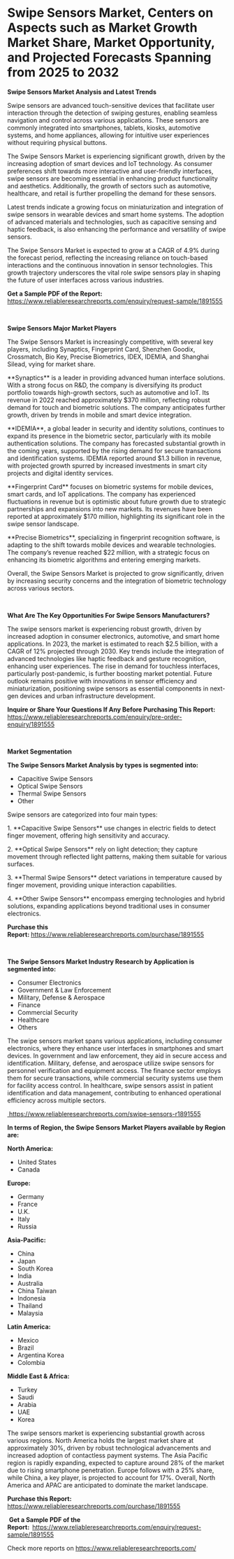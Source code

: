 <p><h1>Swipe Sensors Market, Centers on Aspects such as Market Growth Market Share, Market Opportunity, and Projected Forecasts Spanning from 2025 to 2032</h1></p><p><strong>Swipe Sensors Market Analysis and Latest Trends</strong></p>
<p><p>Swipe sensors are advanced touch-sensitive devices that facilitate user interaction through the detection of swiping gestures, enabling seamless navigation and control across various applications. These sensors are commonly integrated into smartphones, tablets, kiosks, automotive systems, and home appliances, allowing for intuitive user experiences without requiring physical buttons.</p><p>The Swipe Sensors Market is experiencing significant growth, driven by the increasing adoption of smart devices and IoT technology. As consumer preferences shift towards more interactive and user-friendly interfaces, swipe sensors are becoming essential in enhancing product functionality and aesthetics. Additionally, the growth of sectors such as automotive, healthcare, and retail is further propelling the demand for these sensors.</p><p>Latest trends indicate a growing focus on miniaturization and integration of swipe sensors in wearable devices and smart home systems. The adoption of advanced materials and technologies, such as capacitive sensing and haptic feedback, is also enhancing the performance and versatility of swipe sensors.</p><p>The Swipe Sensors Market is expected to grow at a CAGR of 4.9% during the forecast period, reflecting the increasing reliance on touch-based interactions and the continuous innovation in sensor technologies. This growth trajectory underscores the vital role swipe sensors play in shaping the future of user interfaces across various industries.</p></p>
<p><strong>Get a Sample PDF of the Report:&nbsp;</strong> <a href="https://www.reliableresearchreports.com/enquiry/request-sample/1891555?utm_campaign=48&utm_medium=2&utm_source=Github&utm_content=ia&utm_term=14012025&utm_id=swipe-sensors">https://www.reliableresearchreports.com/enquiry/request-sample/1891555</a></p>
<p>&nbsp;</p>
<p><strong>Swipe Sensors Major Market Players</strong></p>
<p><p>The Swipe Sensors Market is increasingly competitive, with several key players, including Synaptics, Fingerprint Card, Shenzhen Goodix, Crossmatch, Bio Key, Precise Biometrics, IDEX, IDEMIA, and Shanghai Silead, vying for market share. </p><p>**Synaptics** is a leader in providing advanced human interface solutions. With a strong focus on R&D, the company is diversifying its product portfolio towards high-growth sectors, such as automotive and IoT. Its revenue in 2022 reached approximately $370 million, reflecting robust demand for touch and biometric solutions. The company anticipates further growth, driven by trends in mobile and smart device integration.</p><p>**IDEMIA**, a global leader in security and identity solutions, continues to expand its presence in the biometric sector, particularly with its mobile authentication solutions. The company has forecasted substantial growth in the coming years, supported by the rising demand for secure transactions and identification systems. IDEMIA reported around $1.3 billion in revenue, with projected growth spurred by increased investments in smart city projects and digital identity services.</p><p>**Fingerprint Card** focuses on biometric systems for mobile devices, smart cards, and IoT applications. The company has experienced fluctuations in revenue but is optimistic about future growth due to strategic partnerships and expansions into new markets. Its revenues have been reported at approximately $170 million, highlighting its significant role in the swipe sensor landscape.</p><p>**Precise Biometrics**, specializing in fingerprint recognition software, is adapting to the shift towards mobile devices and wearable technologies. The company’s revenue reached $22 million, with a strategic focus on enhancing its biometric algorithms and entering emerging markets. </p><p>Overall, the Swipe Sensors Market is projected to grow significantly, driven by increasing security concerns and the integration of biometric technology across various sectors.</p></p>
<p>&nbsp;</p>
<p><strong>What Are The Key Opportunities For Swipe Sensors Manufacturers?</strong></p>
<p><p>The swipe sensors market is experiencing robust growth, driven by increased adoption in consumer electronics, automotive, and smart home applications. In 2023, the market is estimated to reach $2.5 billion, with a CAGR of 12% projected through 2030. Key trends include the integration of advanced technologies like haptic feedback and gesture recognition, enhancing user experiences. The rise in demand for touchless interfaces, particularly post-pandemic, is further boosting market potential. Future outlook remains positive with innovations in sensor efficiency and miniaturization, positioning swipe sensors as essential components in next-gen devices and urban infrastructure development.</p></p>
<p><strong>Inquire or Share Your Questions If Any Before Purchasing This Report:</strong> <a href="https://www.reliableresearchreports.com/enquiry/pre-order-enquiry/1891555?utm_campaign=48&utm_medium=2&utm_source=Github&utm_content=ia&utm_term=14012025&utm_id=swipe-sensors">https://www.reliableresearchreports.com/enquiry/pre-order-enquiry/1891555</a></p>
<p>&nbsp;</p>
<p><strong>Market Segmentation</strong></p>
<p><strong>The Swipe Sensors Market Analysis by types is segmented into:</strong></p>
<p><ul><li>Capacitive Swipe Sensors</li><li>Optical Swipe Sensors</li><li>Thermal Swipe Sensors</li><li>Other</li></ul></p>
<p><p>Swipe sensors are categorized into four main types: </p><p>1. **Capacitive Swipe Sensors** use changes in electric fields to detect finger movement, offering high sensitivity and accuracy. </p><p>2. **Optical Swipe Sensors** rely on light detection; they capture movement through reflected light patterns, making them suitable for various surfaces. </p><p>3. **Thermal Swipe Sensors** detect variations in temperature caused by finger movement, providing unique interaction capabilities. </p><p>4. **Other Swipe Sensors** encompass emerging technologies and hybrid solutions, expanding applications beyond traditional uses in consumer electronics.</p></p>
<p><strong>Purchase this Report:&nbsp;</strong><a href="https://www.reliableresearchreports.com/purchase/1891555?utm_campaign=48&utm_medium=2&utm_source=Github&utm_content=ia&utm_term=14012025&utm_id=swipe-sensors">https://www.reliableresearchreports.com/purchase/1891555</a></p>
<p>&nbsp;</p>
<p><strong>The Swipe Sensors Market Industry Research by Application is segmented into:</strong></p>
<p><ul><li>Consumer Electronics</li><li>Government & Law Enforcement</li><li>Military, Defense & Aerospace</li><li>Finance</li><li>Commercial Security</li><li>Healthcare</li><li>Others</li></ul></p>
<p><p>The swipe sensors market spans various applications, including consumer electronics, where they enhance user interfaces in smartphones and smart devices. In government and law enforcement, they aid in secure access and identification. Military, defense, and aerospace utilize swipe sensors for personnel verification and equipment access. The finance sector employs them for secure transactions, while commercial security systems use them for facility access control. In healthcare, swipe sensors assist in patient identification and data management, contributing to enhanced operational efficiency across multiple sectors.</p></p>
<p><a href="https://www.reliableresearchreports.com/swipe-sensors-r1891555?utm_campaign=48&utm_medium=2&utm_source=Github&utm_content=ia&utm_term=14012025&utm_id=swipe-sensors">&nbsp;https://www.reliableresearchreports.com/swipe-sensors-r1891555</a></p>
<p><strong>In terms of Region, the Swipe Sensors Market Players available by Region are:</strong></p>
<p>
    <p> <strong> North America: </strong>
        <ul>
            <li>United States</li>
            <li>Canada</li>
        </ul>
        </p> 
    <p> <strong> Europe: </strong>
        <ul>
            <li>Germany</li>
            <li>France</li>
            <li>U.K.</li>
            <li>Italy</li>
            <li>Russia</li>
        </ul>
        </p> 
    <p> <strong> Asia-Pacific: </strong>
        <ul>
            <li>China</li>
            <li>Japan</li>
            <li>South Korea</li>
            <li>India</li>
            <li>Australia</li>
            <li>China Taiwan</li>
            <li>Indonesia</li>
            <li>Thailand</li>
            <li>Malaysia</li>
        </ul>
        </p> 
    <p> <strong> Latin America: </strong>
        <ul>
            <li>Mexico</li>
            <li>Brazil</li>
            <li>Argentina Korea</li>
            <li>Colombia</li>
        </ul>
        </p> 
    <p> <strong> Middle East & Africa: </strong>
        <ul>
            <li>Turkey</li>
            <li>Saudi</li>
            <li>Arabia</li>
            <li>UAE</li>
            <li>Korea</li>
        </ul>
    </p>
    </p>
<p><p>The swipe sensors market is experiencing substantial growth across various regions. North America holds the largest market share at approximately 30%, driven by robust technological advancements and increased adoption of contactless payment systems. The Asia Pacific region is rapidly expanding, expected to capture around 28% of the market due to rising smartphone penetration. Europe follows with a 25% share, while China, a key player, is projected to account for 17%. Overall, North America and APAC are anticipated to dominate the market landscape.</p></p>
<p><strong>Purchase this Report: </strong><a href="https://www.reliableresearchreports.com/purchase/1891555?utm_campaign=48&utm_medium=2&utm_source=Github&utm_content=ia&utm_term=14012025&utm_id=swipe-sensors">https://www.reliableresearchreports.com/purchase/1891555</a></p>
<p>&nbsp;<strong>Get a Sample PDF of the Report:&nbsp;&nbsp;</strong><a href="https://www.reliableresearchreports.com/enquiry/request-sample/1891555?utm_campaign=48&utm_medium=2&utm_source=Github&utm_content=ia&utm_term=14012025&utm_id=swipe-sensors">https://www.reliableresearchreports.com/enquiry/request-sample/1891555</a></p>
<p><strong></strong></p>
<p>Check more reports on <a href="https://www.reliableresearchreports.com/?utm_campaign=48&utm_medium=2&utm_source=Github&utm_content=ia&utm_term=14012025&utm_id=swipe-sensors">https://www.reliableresearchreports.com/</a></p>